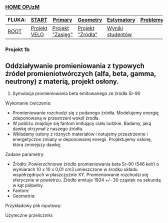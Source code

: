 ### [HOME OPJzM](https://agnieszkamucha.github.io/OPJzM/) 

FLUKA: | [START](Start.md) | [Primary](Primary.md) | [Geometry](Geometry.md) | [Estymatory](Estymatory.md) | [Problemy](OPJzM/Ratunek.md)
------------- |------------- | ------------ | ------------- | ------------ | -------------
[ROOT](Root.md) | [Projekt VELO](Velo.md) |[Projekt "Zasięg"](Stopping.md) |[Projekt "Źródła"](Sources.md) |[Wyniki studentów](Wyniki2017.md) |


### Projekt 1b
## Oddziaływanie promieniowania z typowych źródeł promieniotwórczych (alfa, beta, gamma, neutrony) z materią, projekt osłony.

1. Symulacja promieniowania beta emitowanego ze źródła Sr-90 

Wykonanie ćwiczenia:
- Promieniowanie rozchodzi się z podanego źródła. Modelujemy energię zdeponowaną w przestrzeni wokół źródła. 
- W pobliżu znajduje się fantom imitujący ciało ludzkie. Badamy, jaką dawkę otrzymał z naszego źródła.
- Wkładamy osłony z różnych materiałów i  notujemy przestrzenne i energetyczne zmiany w deponowanej energii. Projektujemy osłonę, która zmniejszy dawkę.

Zadane parametry:
- Źródło: Powierzchniowe źródło promieniowania beta Sr-90 (546 keV) o wymiarach 10 x 10 x 0,01 cm3 umieszczone w środku układu współrzędnych w płaszczyźnie XY. Promieniowanie rozchodzi się sferycznie w powietrzu. Źródło emituje 1934 +/- 30 cząstek na sekundę w kąt półpełny.
- Fantom:
- Geometria:

Przykładowy plik inputowy:

Użyteczne przeliczniki: 
